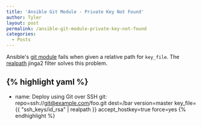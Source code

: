 ```yaml
---
title: 'Ansible Git Module - Private Key Not Found'
author: Tyler
layout: post
permalink: /ansible-git-module-private-key-not-found
categories:
  - Posts
---
```


Ansible's [git module](http://docs.ansible.com/ansible/git_module.html) fails when given a relative path for `key_file`. The [realpath](http://docs.ansible.com/ansible/playbooks_filters.html#other-useful-filters) jinga2 filter solves this problem.

{% highlight yaml %}
---

- name: Deploy using Git over SSH
   git: repo=ssh://git@example.com/foo.git
       dest=/bar
       version=master
       key_file={{ "ssh_keys/id_rsa" | realpath }}
       accept_hostkey=true
       force=yes
{% endhighlight %}
